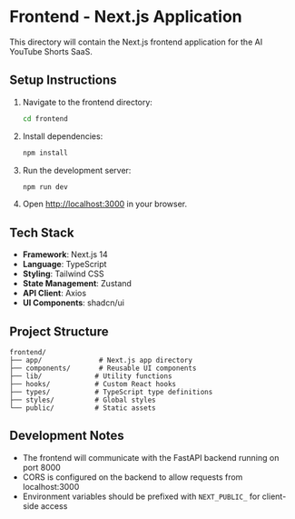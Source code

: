 # Frontend - Next.js Application

This directory will contain the Next.js frontend application for the AI YouTube Shorts SaaS.

## Setup Instructions

1. Navigate to the frontend directory:
   ```bash
   cd frontend
   ```

2. Install dependencies:
   ```bash
   npm install
   ```

3. Run the development server:
   ```bash
   npm run dev
   ```

4. Open [http://localhost:3000](http://localhost:3000) in your browser.

## Tech Stack

- **Framework**: Next.js 14
- **Language**: TypeScript
- **Styling**: Tailwind CSS
- **State Management**: Zustand
- **API Client**: Axios
- **UI Components**: shadcn/ui

## Project Structure

```
frontend/
├── app/              # Next.js app directory
├── components/       # Reusable UI components
├── lib/             # Utility functions
├── hooks/           # Custom React hooks
├── types/           # TypeScript type definitions
├── styles/          # Global styles
└── public/          # Static assets
```

## Development Notes

- The frontend will communicate with the FastAPI backend running on port 8000
- CORS is configured on the backend to allow requests from localhost:3000
- Environment variables should be prefixed with `NEXT_PUBLIC_` for client-side access